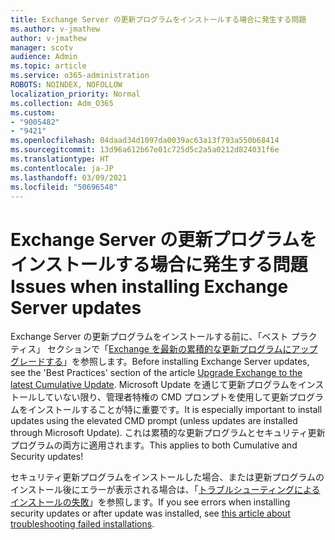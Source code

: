 ```yaml
---
title: Exchange Server の更新プログラムをインストールする場合に発生する問題
ms.author: v-jmathew
author: v-jmathew
manager: scotv
audience: Admin
ms.topic: article
ms.service: o365-administration
ROBOTS: NOINDEX, NOFOLLOW
localization_priority: Normal
ms.collection: Adm_O365
ms.custom:
- "9005482"
- "9421"
ms.openlocfilehash: 04daad34d1097da0039ac63a13f793a550b68414
ms.sourcegitcommit: 13d96a612b67e01c725d5c2a5a0212d824031f6e
ms.translationtype: HT
ms.contentlocale: ja-JP
ms.lasthandoff: 03/09/2021
ms.locfileid: "50696548"
---
```

# <a name="issues-when-installing-exchange-server-updates"></a><span data-ttu-id="dae0b-102">Exchange Server の更新プログラムをインストールする場合に発生する問題</span><span class="sxs-lookup"><span data-stu-id="dae0b-102">Issues when installing Exchange Server updates</span></span>

<span data-ttu-id="dae0b-103">Exchange Server の更新プログラムをインストールする前に、「ベスト プラクティス」 セクションで「[Exchange を最新の累積的な更新プログラムにアップグレードする](https://docs.microsoft.com/Exchange/plan-and-deploy/install-cumulative-updates)」を参照します。</span><span class="sxs-lookup"><span data-stu-id="dae0b-103">Before installing Exchange Server updates, see the 'Best Practices' section of the article [Upgrade Exchange to the latest Cumulative Update](https://docs.microsoft.com/Exchange/plan-and-deploy/install-cumulative-updates).</span></span> <span data-ttu-id="dae0b-104">Microsoft Update を通じて更新プログラムをインストールしていない限り、管理者特権の CMD プロンプトを使用して更新プログラムをインストールすることが特に重要です。</span><span class="sxs-lookup"><span data-stu-id="dae0b-104">It is especially important to install updates using the elevated CMD prompt (unless updates are installed through Microsoft Update).</span></span> <span data-ttu-id="dae0b-105">これは累積的な更新プログラムとセキュリティ更新プログラムの両方に適用されます。</span><span class="sxs-lookup"><span data-stu-id="dae0b-105">This applies to both Cumulative and Security updates!</span></span>

<span data-ttu-id="dae0b-106">セキュリティ更新プログラムをインストールした場合、または更新プログラムのインストール後にエラーが表示される場合は、「[トラブルシューティングによるインストールの失敗](https://aka.ms/exupdatefaq)」を参照します。</span><span class="sxs-lookup"><span data-stu-id="dae0b-106">If you see errors when installing security updates or after update was installed, see [this article about troubleshooting failed installations](https://aka.ms/exupdatefaq).</span></span>
